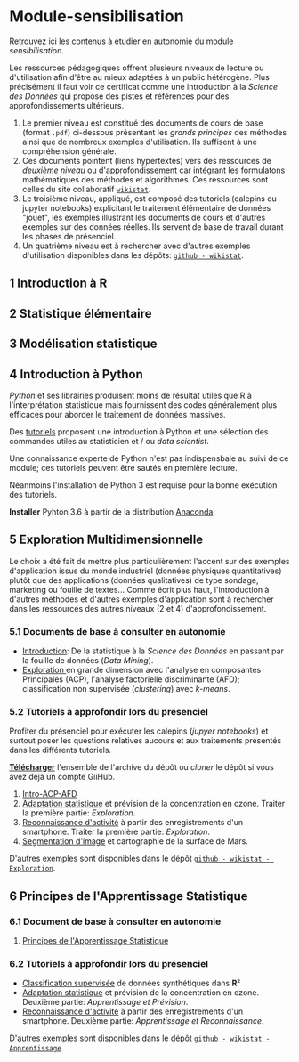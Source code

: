 # Module-sensibilisation
Retrouvez ici les contenus à étudier en autonomie du module *sensibilisation*.

Les ressources pédagogiques offrent plusieurs niveaux de lecture ou d'utilisation afin d'être au mieux adaptées à un public hétérogène. Plus précisément il faut voir ce certificat comme une introduction à la *Science des Données* qui propose des pistes et références pour des approfondissements ultérieurs.

1. Le premier niveau est constitué des documents de cours de base (format `.pdf`) ci-dessous présentant les 
*grands principes* des méthodes ainsi que de nombreux exemples d'utilisation. Ils suffisent à une compréhension générale.
2. Ces documents pointent (liens hypertextes) vers des ressources de *deuxième niveau* ou d'approfondissement car intégrant les formulatons mathématiques des méthodes et algorithmes. Ces ressources sont celles du site collaboratif [`wikistat`](http://wikistat.fr/).
3. Le troisième niveau, appliqué, est composé des tutoriels (calepins ou jupyter notebooks) explicitant le traitement élémentaire de données "jouet", les exemples illustrant les documents de cours et d'autres exemples sur des données réelles. Ils servent de base de travail durant les phases de présenciel. 
4. Un quatrième niveau est à rechercher avec d'autres exemples d'utilisation disponibles dans les dépôts: [`github - wikistat`](https://github.com/wikistat/).

## 1 Introduction à R

## 2 Statistique élémentaire

## 3 Modélisation statistique


## 4 Introduction à Python
*Python* et ses librairies produisent moins de résultat utiles que R à l'interprétation statistique mais fournissent des codes généralement plus efficaces pour aborder le traitement de données massives.

Des [tutoriels](https://github.com/wikistat/Intro-Python) proposent une introduction à Python et une sélection des commandes utiles au statisticien et / ou *data scientist*.  

Une connaissance experte de Python n'est pas indispensbale au suivi de ce module; ces tutoriels peuvent être sautés en première lecture. 

Néanmoins l'installation de Python 3 est requise pour la bonne exécution des tutoriels.

**Installer** Pyhton 3.6 à partir de la distribution [Anaconda](https://www.anaconda.com/download/).


## 5 Exploration Multidimensionnelle

Le choix a été fait de mettre plus particulièrement l'accent sur des exemples d'application issus du monde industriel (données physiques quantitatives) plutôt que des applications (données qualitatives) de type sondage,  marketing ou fouille de textes... Comme écrit plus haut, l'introduction à d'autres méthodes et d'autres exemples d'application sont à rechercher dans les ressources des autres niveaux (2 et 4) d'approfondissement.


### 5.1 Documents de base à consulter en autonomie

- [Introduction](https://github.com/Certificat-sciences-des-donnees-bigdata/Module-sensibilisation/Documents/csdmsIntro.pdf): De la statistique à la *Science des Données* en passant par la fouille de données (*Data Mining*).
- [Exploration ](https://github.com/Certificat-sciences-des-donnees-bigdata/Module-sensibilisation/Documents/csdmsExplo.pdf) en grande dimension avec l'analyse en composantes Principales (ACP), l'analyse factorielle discriminante (AFD); classification non supervisée (*clustering*) avec *k-means*.

### 5.2 Tutoriels à approfondir lors du présenciel
Profiter du présenciel pour exécuter les calepins (*jupyer notebooks*) et surtout poser les questions relatives aucours et aux traitements présentés dans les différents tutoriels.

[**Télécharger**](https://github.com/Certificat-sciences-des-donnees-bigdata/Module-sensibilisation/archive/master.zip) l'ensemble de l'archive du dépôt ou *cloner* le dépôt si vous avez déjà un compte GiiHub.

1. [Intro-ACP-AFD](https://github.com/Certificat-sciences-des-donnees-bigdata/Module-sensibilisation/blob/master/Calepins/CSdD-Intro-ACP-AFD-Python.ipynb)
2. [Adaptation statistique](https://github.com/Certificat-sciences-des-donnees-bigdata/Module-sensibilisation/blob/master/Calepins/CSdD-Pic-Ozone-Python.ipynb) et prévision de la concentration en ozone. Traiter la première partie: *Exploration*.
3. [Reconnaissance d'activité](https://github.com/Certificat-sciences-des-donnees-bigdata/Module-sensibilisation/blob/master/Calepins/CSdD-ML4IoT-Har-Python.ipynb) à partir des enregistrements d'un smartphone. Traiter la première partie: *Exploration*.
4. [Segmentation d'image](https://github.com/Certificat-sciences-des-donnees-bigdata/Module-sensibilisation/blob/master/Calepins/CSdD-Cluster-Mars-Python.ipynb) et cartographie de la surface de Mars.

D'autres exemples sont disponibles dans le dépôt [`github - wikistat - Exploration`](https://github.com/wikistat/Exploration).



## 6 Principes de l'Apprentissage Statistique
### 6.1 Document de base à consulter en autonomie

1. [Principes de l'Apprentissage Statistique](https://github.com/Certificat-sciences-des-donnees-bigdata/Module-sensibilisation/Documents/csdmsApprent) 

### 6.2 Tutoriels à approfondir lors du présenciel

- [Classification supervisée](https://github.com/Certificat-sciences-des-donnees-bigdata/Module-sensibilisation/blob/master/Calepins/CSdD-Intro-Apprent-Python.ipynb) de données synthétiques dans **R**²
- [Adaptation statistique](https://github.com/Certificat-sciences-des-donnees-bigdata/Module-sensibilisation/blob/master/Calepins/CSdD-Pic-Ozone-Python.ipynb) et prévision de la concentration en ozone. Deuxième partie: *Apprentissage et Prévision*.
- [Reconnaissance d'activité](https://github.com/Certificat-sciences-des-donnees-bigdata/Module-sensibilisation/blob/master/Calepins/CSdD-ML4IoT-Har-Python.ipynb) à partir des enregistrements d'un smartphone. Deuxième partie: *Apprentissage et Reconnaissance*.

D'autres exemples sont disponibles dans le dépôt [`github - wikistat - Apprentissage`](https://github.com/wikistat/Apprentissage).

